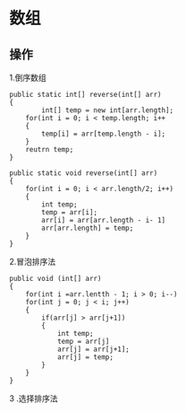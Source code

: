 数组
=========
操作
----------
1.倒序数组<br>

	public static int[] reverse(int[] arr)
	{
			int[] temp = new int[arr.length];
		for(int i = 0; i < temp.length; i++
		{
			temp[i] = arr[temp.length - i];
		}		
		reutrn temp;
	}

	public static void reverse(int[] arr)
	{
		for(int i = 0; i < arr.length/2; i++)
		{
			int temp;
			temp = arr[i];
			arr[i] = arr[arr.length - i- 1]
			arr[arr.length] = temp;
		}		
	}
2.冒泡排序法

	public void (int[] arr)
	{
		for(int i =arr.lentth - 1; i > 0; i--)
		for(int j = 0; j < i; j++)
		{
			if(arr[j] > arr[j+1])
			{
				int temp;
				temp = arr[j]
				arr[j] = arr[j+1];
				arr[j] = temp;
			}
		}
	}
3 .选择排序法

	